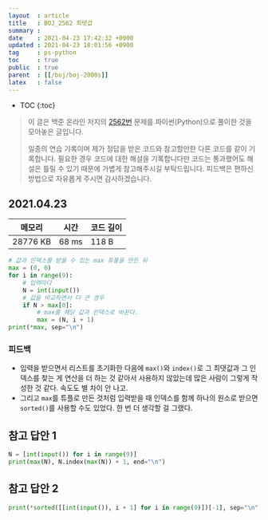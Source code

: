 ```yaml
---
layout  : article
title   : BOJ_2562 최댓값
summary : 
date    : 2021-04-23 17:42:32 +0900
updated : 2021-04-23 18:01:56 +0900
tag     : ps-python
toc     : true
public  : true
parent  : [[/boj/boj-2000s]]
latex   : false
---
```

* TOC
{:toc}

> 이 글은 백준 온라인 저지의 [2562번](https://www.acmicpc.net/problem/2562) 문제를 파이썬(Python)으로 풀이한 것을 모아놓은 글입니다.
>
> 일종의 연습 기록이며 제가 정답을 받은 코드와 참고할만한 다른 코드를 같이 기록합니다. 필요한 경우 코드에 대한 해설을 기록합니다만 코드는 통과했어도 해설은 틀릴 수 있기 때문에 가볍게 참고해주시길 부탁드립니다. 피드백은 편하신 방법으로 자유롭게 주시면 감사하겠습니다.

## 2021.04.23

| 메모리    | 시간  | 코드 길이 |
| --------- | ----- | --------- |
| 28776 KB  | 68 ms | 118 B     |

```python
# 값과 인덱스를 받을 수 있는 max 튜플을 만든 뒤
max = (0, 0)
for i in range(9):
    # 입력마다
    N = int(input())
    # 값을 비교하면서 더 큰 경우
    if N > max[0]:
        # max를 해당 값과 인덱스로 바꾼다.
        max = (N, i + 1)
print(*max, sep="\n")
```

### 피드백

* 입력을 받으면서 리스트를 초기화한 다음에 `max()`와 `index()`로 그 최댓값과 그 인덱스를 찾는 게 연산을 더 하는 것 같아서 사용하지 않았는데 많은 사람이 그렇게 작성한 것 같다. 속도도 별 차이 안 나고.
* 그리고 `max`를 튜플로 만든 것처럼 입력받을 때 인덱스를 함께 하나의 원소로 받으면 `sorted()`를 사용할 수도 있었다. 한 번 더 생각할 걸 그랬다.

## 참고 답안 1

```python
N = [int(input()) for i in range(9)]
print(max(N), N.index(max(N)) + 1, end="\n")
```

## 참고 답안 2

```python
print(*sorted([[int(input()), i + 1] for i in range(9)])[-1], sep="\n")
```

